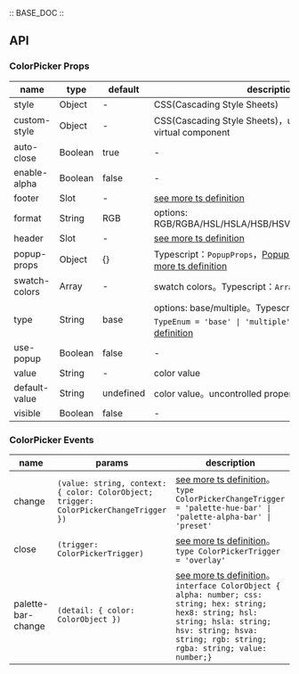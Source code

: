 :: BASE_DOC ::

## API

### ColorPicker Props

name | type | default | description | required
-- | -- | -- | -- | --
style | Object | - | CSS(Cascading Style Sheets) | N
custom-style | Object | - | CSS(Cascading Style Sheets)，used to set style on virtual component | N
auto-close | Boolean | true | \- | N
enable-alpha | Boolean | false | \- | N
footer | Slot | - | [see more ts definition](https://github.com/Tencent/tdesign-miniprogram/blob/develop/src/common/common.ts) | N
format | String | RGB | options: RGB/RGBA/HSL/HSLA/HSB/HSV/HSVA/HEX/CMYK/CSS | N
header | Slot | - | [see more ts definition](https://github.com/Tencent/tdesign-miniprogram/blob/develop/src/common/common.ts) | N
popup-props | Object | {} | Typescript：`PopupProps`，[Popup API Documents](./popup?tab=api)。[see more ts definition](https://github.com/Tencent/tdesign-miniprogram/tree/develop/src/color-picker/type.ts) | N
swatch-colors | Array | - | swatch colors。Typescript：`Array<string> \| null` | N
type | String | base | options: base/multiple。Typescript：`TypeEnum ` `type TypeEnum = 'base' \| 'multiple'`。[see more ts definition](https://github.com/Tencent/tdesign-miniprogram/tree/develop/src/color-picker/type.ts) | N
use-popup | Boolean | false | \- | N
value | String | - | color value | N
default-value | String | undefined | color value。uncontrolled property | N
visible | Boolean | false | \- | N

### ColorPicker Events

name | params | description
-- | -- | --
change | `(value: string, context: { color: ColorObject; trigger: ColorPickerChangeTrigger })` | [see more ts definition](https://github.com/Tencent/tdesign-miniprogram/tree/develop/src/color-picker/type.ts)。<br/>`type ColorPickerChangeTrigger = 'palette-hue-bar' \| 'palette-alpha-bar' \| 'preset' `<br/>
close | `(trigger: ColorPickerTrigger)` | [see more ts definition](https://github.com/Tencent/tdesign-miniprogram/tree/develop/src/color-picker/type.ts)。<br/>`type ColorPickerTrigger = 'overlay'`<br/>
palette-bar-change | `(detail: { color: ColorObject })` | [see more ts definition](https://github.com/Tencent/tdesign-miniprogram/tree/develop/src/color-picker/type.ts)。<br/>`interface ColorObject { alpha: number; css: string; hex: string; hex8: string; hsl: string; hsla: string; hsv: string; hsva: string; rgb: string; rgba: string; value: number;}`<br/>
